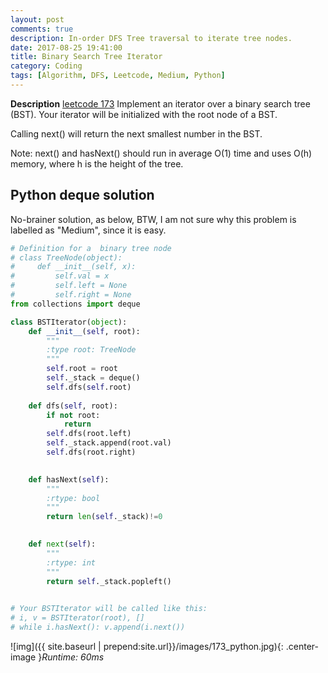 ```yaml
---
layout: post
comments: true
description: In-order DFS Tree traversal to iterate tree nodes.
date: 2017-08-25 19:41:00
title: Binary Search Tree Iterator
category: Coding
tags: [Algorithm, DFS, Leetcode, Medium, Python]
---
```


**Description**
[leetcode 173](https://leetcode.com/problems/binary-search-tree-iterator/description/)
Implement an iterator over a binary search tree (BST). Your iterator will be initialized with the root node of a BST.

Calling next() will return the next smallest number in the BST.

Note: next() and hasNext() should run in average O(1) time and uses O(h) memory, where h is the height of the tree.



## Python deque solution
No-brainer solution, as below,
BTW, I am not sure why this problem is labelled as "Medium", since it is easy.

```python
# Definition for a  binary tree node
# class TreeNode(object):
#     def __init__(self, x):
#         self.val = x
#         self.left = None
#         self.right = None
from collections import deque

class BSTIterator(object):
    def __init__(self, root):
        """
        :type root: TreeNode
        """
        self.root = root
        self._stack = deque()
        self.dfs(self.root)
        
    def dfs(self, root):
        if not root:
            return
        self.dfs(root.left)
        self._stack.append(root.val)
        self.dfs(root.right)
        

    def hasNext(self):
        """
        :rtype: bool
        """
        return len(self._stack)!=0
        

    def next(self):
        """
        :rtype: int
        """
        return self._stack.popleft()
        

# Your BSTIterator will be called like this:
# i, v = BSTIterator(root), []
# while i.hasNext(): v.append(i.next())
```

![img]({{ site.baseurl | prepend:site.url}}/images/173_python.jpg){: .center-image }*Runtime: 60ms*

